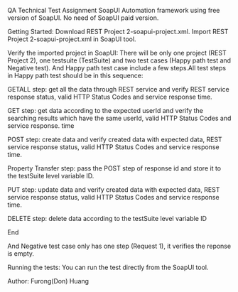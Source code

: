 QA Technical Test Assignment
SoapUI Automation framework using free version of SoapUI. No need of SoapUI paid version.


Getting Started:
Download REST Project 2-soapui-project.xml. 
Import REST Project 2-soapui-project.xml in SoapUI tool.


Verify the imported project in SoapUI:
There will be only one project (REST Project 2), one testsuite (TestSuite) and two test cases (Happy path test and Negative test). And Happy path test case include a few steps.All test steps in Happy path test should be in this sequence:


GETALL step: get all the data through REST service and verify REST service response status, valid HTTP Status Codes and service response time.

GET step: get data according to the expected userId and verify the searching results which have the same userId, valid HTTP Status Codes and service response. time

POST step: create data and verify created data with expected data, REST service response status, valid HTTP Status Codes and service response time.

Property Transfer step: pass the POST step of response id and store it to the testSuite level variable ID. 

PUT step: update data and verify created data with expected data, REST service response status, valid HTTP Status Codes and service response time.

DELETE step: delete data according to the testSuite level variable ID

End

And Negative test case only has one step (Request 1), it verifies the reponse is empty.


Running the tests:
You can run the test directly from the SoapUI tool.


Author:
Furong(Don) Huang
